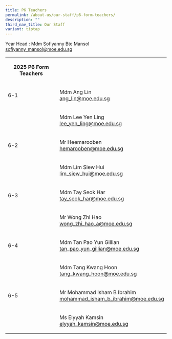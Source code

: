 ```yaml
---
title: P6 Teachers
permalink: /about-us/our-staff/p6-form-teachers/
description: ""
third_nav_title: Our Staff
variant: tiptap
---
```

<p>Year Head : Mdm Sofiyanny Bte Mansol
<br><a href="mailto:sofiyanny_mansol@moe.edu.sg" rel="noopener noreferrer nofollow" target="_blank">sofiyanny_mansol@moe.edu.sg</a>
<br>
</p>
<table style="minWidth: 50px">
<colgroup>
<col>
<col>
</colgroup>
<tbody>
<tr>
<th rowspan="1" colspan="1">
<p>2025 P6 Form Teachers</p>
</th>
<th rowspan="1" colspan="1">
<p></p>
</th>
</tr>
<tr>
<td rowspan="1" colspan="1">
<p>6-1</p>
</td>
<td rowspan="1" colspan="1">
<p>Mdm Ang Lin
<br><a href="mailto:ang_lin@moe.edu.sg" rel="noopener noreferrer nofollow" target="_blank">ang_lin@moe.edu.sg</a>
</p>
</td>
</tr>
<tr>
<td rowspan="1" colspan="1">
<p></p>
</td>
<td rowspan="1" colspan="1">
<p>Mdm Lee Yen Ling
<br><a href="mailto:lee_yen_ling@moe.edu.sg" rel="noopener noreferrer nofollow" target="_blank">lee_yen_ling@moe.edu.sg</a>
</p>
</td>
</tr>
<tr>
<td rowspan="1" colspan="1">
<p>6-2</p>
</td>
<td rowspan="1" colspan="1">
<p>Mr Heemarooben
<br><a href="mailto:hemarooben@moe.edu.sg" rel="noopener noreferrer nofollow" target="_blank">hemarooben@moe.edu.sg</a>
</p>
</td>
</tr>
<tr>
<td rowspan="1" colspan="1">
<p></p>
</td>
<td rowspan="1" colspan="1">
<p>Mdm Lim Siew Hui
<br><a href="mailto:lim_siew_hui@moe.edu.sg" rel="noopener noreferrer nofollow" target="_blank">lim_siew_hui@moe.edu.sg</a>
</p>
</td>
</tr>
<tr>
<td rowspan="1" colspan="1">
<p>6-3</p>
</td>
<td rowspan="1" colspan="1">
<p>Mdm Tay Seok Har
<br><a href="mailto:tay_seok_har@moe.edu.sg" rel="noopener noreferrer nofollow" target="_blank">tay_seok_har@moe.edu.sg</a>
</p>
</td>
</tr>
<tr>
<td rowspan="1" colspan="1">
<p></p>
</td>
<td rowspan="1" colspan="1">
<p>Mr Wong Zhi Hao
<br><a href="mailto:wong_zhi_hao_a@moe.edu.sg" rel="noopener noreferrer nofollow" target="_blank">wong_zhi_hao_a@moe.edu.sg</a>
</p>
</td>
</tr>
<tr>
<td rowspan="1" colspan="1">
<p>6-4</p>
</td>
<td rowspan="1" colspan="1">
<p>Mdm Tan Pao Yun Gillian
<br><a href="mailto:tan_pao_yun_gillian@moe.edu.sg" rel="noopener noreferrer nofollow" target="_blank">tan_pao_yun_gillian@moe.edu.sg</a>
</p>
</td>
</tr>
<tr>
<td rowspan="1" colspan="1">
<p></p>
</td>
<td rowspan="1" colspan="1">
<p>Mdm Tang Kwang Hoon
<br><a href="mailto:tang_kwang_hoon@moe.edu.sg" rel="noopener noreferrer nofollow" target="_blank">tang_kwang_hoon@moe.edu.sg</a>
</p>
</td>
</tr>
<tr>
<td rowspan="1" colspan="1">
<p>6-5</p>
</td>
<td rowspan="1" colspan="1">
<p>Mr Mohammad Isham B Ibrahim
<br><a href="mailto:mohammad_isham_b_ibrahim@moe.edu.sg" rel="noopener noreferrer nofollow" target="_blank">mohammad_isham_b_ibrahim@moe.edu.sg</a>
</p>
</td>
</tr>
<tr>
<td rowspan="1" colspan="1">
<p></p>
</td>
<td rowspan="1" colspan="1">
<p>Ms Elyyah Kamsin
<br><a href="mailto:elyyah_kamsin@moe.edu.sg" rel="noopener noreferrer nofollow" target="_blank">elyyah_kamsin@moe.edu.sg</a>
</p>
</td>
</tr>
</tbody>
</table>
<p></p>
